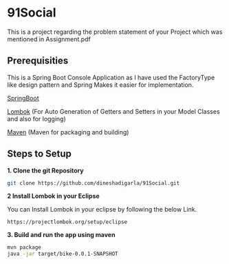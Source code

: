 # 91Social

This is a project regarding the problem statement of your Project which was mentioned in Assignment.pdf


## Prerequisities

This is a Spring Boot Console Application as I have used the FactoryType like design pattern and Spring Makes it easier for implementation.

[SpringBoot](https://spring.io/projects/spring-boot) 

[Lombok](https://projectlombok.org/) (For Auto Generation of Getters and Setters in your Model Classes and also for logging)

[Maven](https://maven.apache.org/) (Maven for packaging and building)

## Steps to Setup

**1. Clone the git Repository**
```bash
git clone https://github.com/dineshadigarla/91Social.git
```

**2 Install Lombok in your Eclipse**

You can Install Lombok in your eclipse by following the below Link.

```
https://projectlombok.org/setup/eclipse
```

**3. Build and run the app using maven**

```bash
mvn package
java -jar target/bike-0.0.1-SNAPSHOT

```
